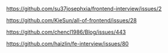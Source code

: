 https://github.com/su37josephxia/frontend-interview/issues/2

https://github.com/KieSun/all-of-frontend/issues/28

https://github.com/chencl1986/Blog/issues/443

https://github.com/haizlin/fe-interview/issues/80